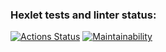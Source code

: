 ### Hexlet tests and linter status:
[![Actions Status](https://github.com/victor-shub/java-project-61/actions/workflows/hexlet-check.yml/badge.svg)](https://github.com/victor-shub/java-project-61/actions)
[![Maintainability](https://api.codeclimate.com/v1/badges/847ac342da3bff6fc776/maintainability)](https://codeclimate.com/github/victor-shub/java-project-61/maintainability)
